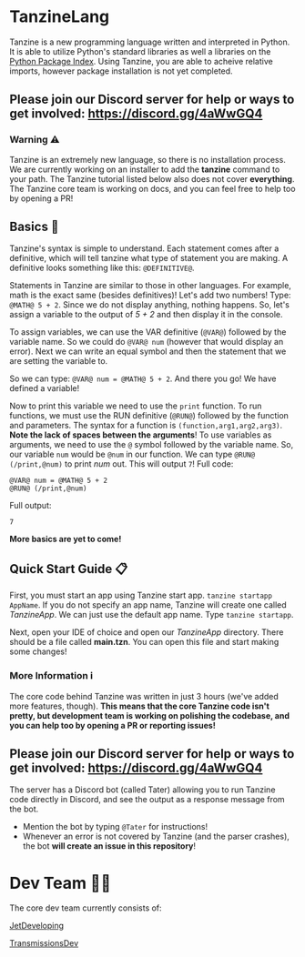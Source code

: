 # TanzineLang
Tanzine is a new programming language written and interpreted in Python. It is able to utilize Python's standard libraries as well a libraries on the [Python Package Index](https://pypi.org/). Using Tanzine, you are able to acheive relative imports, however package installation is not yet completed. 

## Please join our Discord server for help or ways to get involved: https://discord.gg/4aWwGQ4

### Warning ⚠️
Tanzine is an extremely new language, so there is no installation process. We are currently working on an installer to add the **tanzine** command to your path. 
The Tanzine tutorial listed below also does not cover **everything**. The Tanzine core team is working on docs, and you can feel free to help too by opening a PR!

## Basics 📒
Tanzine's syntax is simple to understand. Each statement comes after a definitive, which will tell tanzine what type of statement you are making. A definitive looks something like this: `@DEFINITIVE@`.

Statements in Tanzine are similar to those in other languages. For example, math is the exact same (besides definitives)! Let's add two numbers! Type: `@MATH@ 5 + 2`. Since we do not display anything, nothing happens. So, let's assign a variable to the output of *5 + 2* and then display it in the console. 

To assign variables, we can use the VAR definitive (`@VAR@`) followed by the variable name. So we could do `@VAR@ num` (however that would display an error). Next we can write an equal symbol and then the statement that we are setting the variable to. 

So we can type: `@VAR@ num = @MATH@ 5 + 2`. And there you go! We have defined a variable!

Now to print this variable we need to use the `print` function. To run functions, we must use the RUN definitive (`@RUN@`) followed by the function and parameters. The syntax for a function is `(function,arg1,arg2,arg3)`. **Note the lack of spaces between the arguments**! To use variables as arguments, we need to use the `@` symbol followed by the variable name. So, our variable `num` would be `@num` in our function. We can type `@RUN@ (/print,@num)` to print *num* out. This will output `7`! Full code: 
```
@VAR@ num = @MATH@ 5 + 2
@RUN@ (/print,@num)
```
Full output:
```
7
```

**More basics are yet to come!**

## Quick Start Guide 📋
First, you must start an app using Tanzine start app. `tanzine startapp AppName`. If you do not specify an app name, Tanzine will create one called *TanzineApp*. We can just use the default app name. Type `tanzine startapp`.

Next, open your IDE of choice and open our *TanzineApp* directory. There should be a file called **main.tzn**. You can open this file and start making some changes!

### More Information ℹ️
The core code behind Tanzine was written in just 3 hours (we've added more features, though). **This means that the core Tanzine code isn't pretty, but development team is working on polishing the codebase, and you can help too by opening a PR or reporting issues!**

## Please join our Discord server for help or ways to get involved: https://discord.gg/4aWwGQ4
The server has a Discord bot (called Tater) allowing you to run Tanzine code directly in Discord, and see the output as a response message from the bot. 
- Mention the bot by typing `@Tater` for instructions!
- Whenever an error is not covered by Tanzine (and the parser crashes), the bot **will create an issue in this repository**!

# Dev Team 👨‍💻
The core dev team currently consists of:

[JetDeveloping](https://github.com/JetDeveloping)

[TransmissionsDev](https://github.com/TransmissionsDev)
